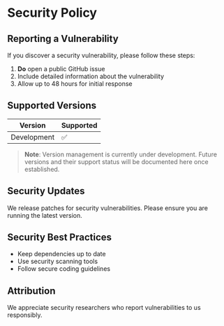 # Security Policy

## Reporting a Vulnerability

If you discover a security vulnerability, please follow these steps:

1. **Do** open a public GitHub issue
2. Include detailed information about the vulnerability
3. Allow up to 48 hours for initial response

## Supported Versions

| Version | Supported          |
|---------|-------------------|
| Development | :white_check_mark: |

> **Note**: Version management is currently under development. Future versions and their support status will be documented here once established.


## Security Updates

We release patches for security vulnerabilities. Please ensure you are running the latest version.

## Security Best Practices

- Keep dependencies up to date
- Use security scanning tools
- Follow secure coding guidelines

## Attribution

We appreciate security researchers who report vulnerabilities to us responsibly.